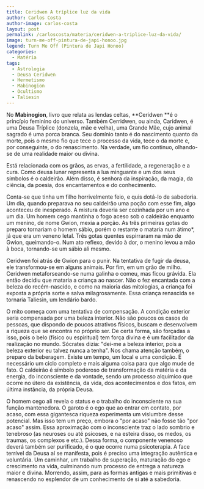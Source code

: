 ```yaml
---
title: Ceridwen A tríplice luz da vida
author: Carlos Costa
author-image: carlos-costa
layout: post
permalink: /carloscosta/materia/ceridwen-a-triplice-luz-da-vida/
image: turn-me-off-pintura-de-japi-honoo.jpg
legend: Turn Me Off (Pintura de Japi Honoo)
categories:
  - Matéria
tags:
  - Astrologia
  - Deusa Ceridwen
  - Hermetismo
  - Mabinogion
  - Ocultismo
  - Taliesin
---
```

No **Mabinogion**, livro que relata as lendas celtas, **Ceridwen **é o princípio feminino do universo. Também Cerridwen, ou ainda, Caridwen, é uma Deusa Tríplice (donzela, mãe e velha), uma Grande Mãe, cujo animal sagrado é uma porca branca. Seu domínio tanto é do nascimento quanto da morte, pois o mesmo fio que tece o processo da vida, tece o da morte e, por conseguinte, o do renascimento. Na verdade, um fio continuo, olhando-se de uma realidade maior ou divina.

Está relacionada com os grãos, as ervas, a fertilidade, a regeneração e a cura. Como deusa lunar representa a lua minguante e um dos seus símbolos é o caldeirão. Além disso, é senhora da inspiração, da magia, da ciência, da poesia, dos encantamentos e do conhecimento.

Conta-se que tinha um filho horrivelmente feio, e quis dotá-lo de sabedoria. Um dia, quando preparava no seu caldeirão uma poção com esse fim, algo aconteceu de inesperado. A mistura deveria ser cozinhada por um ano e um dia. Um homem cego mantinha o fogo aceso sob o caldeirão enquanto um menino, de nome Gwion, mexia a porção. As três primeiras gotas do preparo tornariam o homem sábio, porém o restante o mataria num átimo*, já que era um veneno letal. Três gotas quentes espirraram na mão de Gwion, queimando-o. Num ato reflexo, devido à dor, o menino levou a mão à boca, tornando-se um sábio ali mesmo.

Ceridwen foi atrás de Gwion para o punir. Na tentativa de fugir da deusa, ele transformou-se em alguns animais. Por fim, em um grão de milho. Ceridwen metaforseando-se numa galinha o comeu, mas ficou grávida. Ela então decidiu que mataria a criança ao nascer. Não o fez encantada com a beleza do recém-nascido, e como na maioria das mitologias, a criança foi exposta a própria sorte e salva milagrosamente. Essa criança renascida se tornaria Taliesin, um lendário bardo.

O mito começa com uma tentativa de compensação. A condição exterior seria compensada por uma beleza interior. Não são poucos os casos de pessoas, que dispondo de poucos atrativos físicos, buscam e desenvolvem a riqueza que se encontra no próprio ser. De certa forma, são forçadas a isso, pois o belo (físico ou espiritual) tem força divina e é um facilitador da realização no mundo. Sócrates dizia: "dei-me a beleza interior, pois a beleza exterior eu talvez nunca a tenha". Nos chama atenção também, o preparo da beberagem. Existe um tempo, um local e uma condição. É necessário um ciclo completo e mais alguma coisa para que algo mude de fato. O caldeirão é símbolo poderoso de transformação da matéria e da energia, do inconsciente e da vontade, sendo um processo alquímico que ocorre no útero da existência, da vida, dos acontecimentos e dos fatos, em última instância, da própria Deusa.

O homem cego ali revela o status e o trabalho do inconsciente na sua função mantenedora. O garoto é o ego que ao entrar em contato, por acaso, com essa gigantesca riqueza experimenta um vislumbre desse potencial. Mas isso tem um preço, embora o "por acaso" não fosse tão "por acaso" assim. Essa aproximação com o inconsciente traz o lado sombrio e tenebroso (as neuroses ou até psicoses, e na esteira disso, os medos, os traumas, os complexos e etc.). Dessa forma, o componente venenoso deverá também ser purificado, é o que ocorre numa psicoterapia. A face terrível da Deusa aí se manifesta, pois é preciso uma integração autêntica e voluntária. Um caminhar, um trabalho de superação, maturação do ego e crescimento na vida, culminando num processo de entrega a natureza maior e divina. Morrendo, assim, para as formas antigas e mais primitivas e renascendo no esplendor de um conhecimento de si até a sabedoria.
